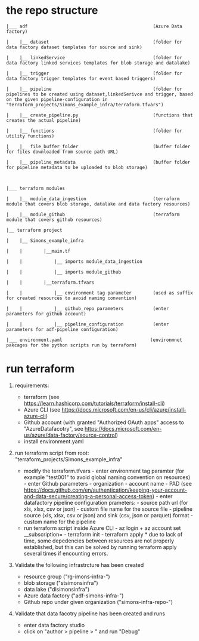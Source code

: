 # the repo structure

```
|___ adf                                               (Azure Data factory)

|    |__ dataset                                       (folder for data factory dataset templates for source and sink)

|    |__ linkedService                                 (folder for data factory linked services templates for blob storage and datalake)

|    |__ trigger                                       (folder for data factory trigger templates for event based triggers)

|    |__ pipeline                                      (folder for pipelines to be created using dataset,linkedSerivce and trigger, based on the given pipeline-configuration in "terraform_projects/Simons_example_infra/terraform.tfvars")

|    |__ create_pipeline.py                            (functions that creates the actual pipeline)

|    |__ functions                                     (folder for utility functions)

|    |__ file_buffer_folder                            (buffer folder for files downloaded from source path URL)

|    |__ pipeline_metadata                             (buffer folder for pipeline metadata to be uploaded to blob storage)



|___ terraform modules

|    |__ module_data_ingestion                         (terraform module that covers blob storage, datalake and data factory resources)

|    |__ module_github                                 (terraform module that covers github resources)

|__ terraform project

|    |__ Simons_example_infra

|    |        |__main.tf

|    |            |__ imports module_data_ingestion

|    |            |__ imports module_github

|    |        |__terraform.tfvars

|    |            |__ environment tag parameter        (used as suffix for created resources to avoid naming convention)

|    |            |__ github_repo parameters           (enter parameters for github account)

|    |            |__ pipeline_configuration           (enter parameters for adf-pipeline configuration)

|___ environment.yaml                                 (environmnet pakcages for the python scripts run by terraform)   

```


# run terraform

1. requirements:
    - terraform                                       (see https://learn.hashicorp.com/tutorials/terraform/install-cli)
    - Azure CLI                                       (see https://docs.microsoft.com/en-us/cli/azure/install-azure-cli)
    - Github account                                  (with granted "Authorized OAuth apps" access to "AzureDatafacotry", see https://docs.microsoft.com/en-us/azure/data-factory/source-control)
    - install environment.yaml
    
2. run terraform script from root: "terraform_projects/Simons_example_infra"
    - modify the terraform.tfvars
          - enter environment tag paramter (for example "test001" to avoid global naming convention on resources)
          - enter Github parameters
                  - organization
                  - account name
                  - PAD (see https://docs.github.com/en/authentication/keeping-your-account-and-data-secure/creating-a-personal-access-token)
          - enter datafactory pipeline configuration prameters:
                  - source path url (for xls, xlsx, csv or json)
                  - custom file name for the source file
                  - pipeline source (xls, xlsx, csv or json) and sink (csv, json or parquet) format
                  - custom name for the pipeline
    - run terraform script inside Azure CLI
          - az login + az account set __subscription=<your-subscription-id>
          - terraform init
          - terraform apply
          * due to lack of time, some depedencies between resources are not properly established, but this can be solved by running terraform apply several times if encounting errors.  

3. Validate the following infrastrcture has been created
    - resource group ("rg-imons-infra-<env>")
    - blob storage   ("stsimonsinfra<env>")
    - data lake      ("dlsimonsinfra<env>")
    - Azure data factory ("adf-simons-infra-<env>")
    - Github repo under given organization   ("simons-infra-repo-<env>")
    
4. Validate that data facotry pipeline has been created and runs
    - enter data factory studio
    - click on "author > pipeline > <your-pipeline>" and run "Debug"
          



